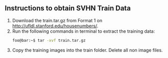 ## Instructions to obtain SVHN Train Data

1. Download the train.tar.gz from Format 1 on http://ufldl.stanford.edu/housenumbers/.
2. Run the following commands in terminal to extract the training data:
    ```bash
    foo@bar:~$ tar -xvf train.tar.gz
    ```
3. Copy the training images into the train folder. Delete all non image files.
